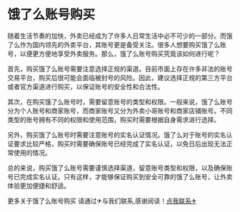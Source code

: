 # 饿了么账号购买

随着生活节奏的加快，外卖已经成为了许多人日常生活中必不可少的一部分。而饿了么作为国内领先的外卖平台，其账号更是备受关注。很多人想要购买饿了么账号，以便更方便地享受外卖服务。那么，饿了么账号购买究竟该如何进行呢？

首先，购买饿了么账号需要注意选择正规的渠道。目前市面上存在许多非法的账号交易平台，购买后很可能会面临被封号的风险。因此，建议选择正规的第三方平台或者官方渠道进行购买，以保证账号的安全性和合法性。

其次，在购买饿了么账号时，需要留意账号的类型和权限。一般来说，饿了么账号分为个人账号和商家账号，而商家账号又分为外卖小哥账号和商家店铺账号。不同类型的账号拥有不同的权限和使用范围，购买时需要根据自身需求进行选择。

另外，购买饿了么账号时需要注意账号的实名认证情况。饿了么对于账号的实名认证要求比较严格，购买时需要确保账号已经完成了实名认证，以免日后出现无法正常使用的情况。

总的来说，购买饿了么账号需要谨慎选择渠道，留意账号类型和权限，以及确保账号已完成实名认证。只有这样，才能够保证购买到安全可靠的饿了么账号，让外卖体验更加便捷和舒适。

更多关于饿了么账号购买 请通过✈与我们联系,感谢阅读！[点我联系✈](https://www.G208.com)